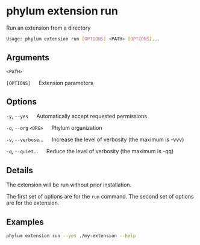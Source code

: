 # phylum extension run

Run an extension from a directory

```sh
Usage: phylum extension run [OPTIONS] <PATH> [OPTIONS]...
```

## Arguments

`<PATH>`

`[OPTIONS]`
&emsp; Extension parameters

## Options

`-y`, `--yes`
&emsp; Automatically accept requested permissions

`-o`, `--org` `<ORG>`
&emsp; Phylum organization

`-v`, `--verbose`...
&emsp; Increase the level of verbosity (the maximum is -vvv)

`-q`, `--quiet`...
&emsp; Reduce the level of verbosity (the maximum is -qq)

## Details

The extension will be run without prior installation.

The first set of options are for the `run` command. The second set of options
are for the extension.

## Examples

```sh
phylum extension run --yes ./my-extension --help
```
